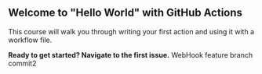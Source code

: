 ## Welcome to "Hello World" with GitHub Actions

This course will walk you through writing your first action and using it with a workflow file. 

**Ready to get started? Navigate to the first issue.** 
WebHook feature branch
commit2
